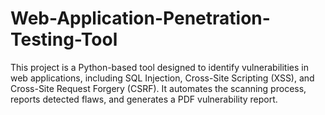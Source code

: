 # Web-Application-Penetration-Testing-Tool
This project is a Python-based tool designed to identify vulnerabilities in web applications, including SQL Injection, Cross-Site Scripting (XSS), and Cross-Site Request Forgery (CSRF). It automates the scanning process, reports detected flaws, and generates a PDF vulnerability report. 
